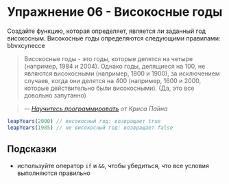 # Упражнение 06 - Високосные годы

Создайте функцию, которая определяет, является ли заданный год високосным. Високосные годы определяются следующими правилами:
bbvxcynecce
> Високосные годы - это годы, которые делятся на четыре (например, 1984 и 2004). Однако годы, делящиеся на 100, не являются високосными (например, 1800 и 1900), за исключением случаев, когда они делятся на 400 (например, 1600 и 2000, которые действительно были високосными). (Да, это все довольно запутанно)

> -- <cite>[Научитесь программировать](https://pine.fm/LearnToProgram/chap_06.html) от Криса Пайна</cite>

```javascript
leapYears(2000) // високосный год: возвращает true
leapYears(1985) // не високосный год: возвращает false
```


## Подсказки
- используйте оператор `if` и `&&`, чтобы убедиться, что все условия выполняются правильно
